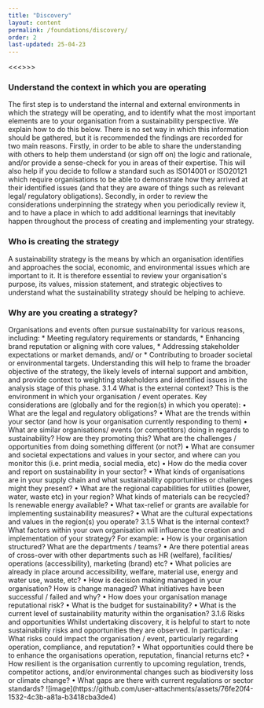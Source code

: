 ```yaml
---
title: "Discovery"
layout: content
permalink: /foundations/discovery/
order: 2
last-updated: 25-04-23
---
```


<<<<Draft content>>>>

<h3>Understand the context in which you are operating</h3>
The first step is to understand the internal and external environments in which the strategy will be operating, and to identify what the most important elements are to your organisation from a sustainability perspective.  We explain how to do this below.   There is no set way in which this information should be gathered, but it is recommended the findings are recorded for two main reasons.  
Firstly, in order to be able to share the understanding with others to help them understand (or sign off on) the logic and rationale, and/or provide a sense-check for you in areas of their expertise.  This will also help if you decide to follow a standard such as ISO14001 or ISO20121 which require organisations to be able to demonstrate how they arrived at their identified issues (and that they are aware of things such as relevant legal/ regulatory obligations).  Secondly, in order to review the considerations underpinning the strategy when you periodically review it, and to have a place in which to add additional learnings that inevitably happen throughout the process of creating and implementing your strategy.  

<h3>Who is creating the strategy</h3>
A sustainability strategy is the means by which an organisation identifies and approaches the social, economic, and environmental issues which are important to it.  It is therefore essential to review your organisation's purpose, its values, mission statement, and strategic objectives to understand what the sustainability strategy should be helping to achieve.

<h3>Why are you creating a strategy?</h3>
Organisations and events often pursue sustainability for various reasons, including:
* Meeting regulatory requirements or standards,
* Enhancing brand reputation or aligning with core values,
* Addressing stakeholder expectations or market demands, and/ or
* Contributing to broader societal or environmental targets.
Understanding this will help to frame the broader objective of the strategy, the likely levels of internal support and ambition, and provide context to weighting stakeholders and identified issues in the analysis stage of this phase.
3.1.4	What is the external context?
This is the environment in which your organisation / event operates.  Key considerations are (globally and for the region(s) in which you operate):
•	What are the legal and regulatory obligations?
•	What are the trends within your sector (and how is your organisation currently responding to them)
•	What are similar organisations/ events (or competitors) doing in regards to sustainability?  How are they promoting this?  What are the challenges / opportunities from doing something different (or not?)
•	What are consumer and societal expectations and values in your sector, and where can you monitor this (i.e. print media, social media, etc)
•	How do the media cover and report on sustainability in your sector?
•	What kinds of organisations are in your supply chain and what sustainability opportunities or challenges might they present?
•	What are the regional capabilities for utilities (power, water, waste etc) in your region?  What kinds of materials can be recycled?  Is renewable energy available?
•	What tax-relief or grants are available for implementing sustainability measures?
•	What are the cultural expectations and values in the region(s) you operate?
3.1.5	What is the internal context?
What factors within your own organisation will influence the creation and implementation of your strategy?  For example:
•	How is your organisation structured?  What are the departments / teams?
•	Are there potential areas of cross-over with other departments such as HR (welfare), facilities/ operations (accessibility), marketing (brand) etc?
•	What policies are already in place around accessibility, welfare, material use, energy and water use, waste, etc?
•	How is decision making managed in your organisation?  How is change managed?  What initiatives have been successful / failed and why?
•	How does your organisation manage reputational risk?  
•	What is the budget for sustainability?
•	What is the current level of sustainability maturity within the organisation?  
3.1.6	Risks and opportunities
Whilst undertaking discovery, it is helpful to start to note sustainability risks and opportunities they are observed.  In particular:
•	What risks could impact the organisation / event, particularly regarding operation, compliance, and reputation?
•	What opportunities could there be to enhance the organisations operation, reputation, financial returns etc?
•	How resilient is the organisation currently to upcoming regulation, trends, competitor actions, and/or environmental changes such as biodiversity loss or climate change?
•	What gaps are there with current regulations or sector standards?  
![image](https://github.com/user-attachments/assets/76fe20f4-1532-4c3b-a81a-b3418cba3de4)
